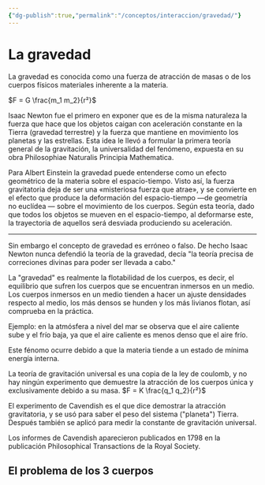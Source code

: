 ```yaml
---
{"dg-publish":true,"permalink":"/conceptos/interaccion/gravedad/"}
---
```



# La gravedad

La gravedad es conocida como una fuerza de atracción de masas o de los cuerpos físicos materiales inherente a la materia. 

$F = G \frac{m_1 m_2}{r²}$

Isaac Newton fue el primero en exponer que es de la misma naturaleza la fuerza que hace que los objetos caigan con aceleración constante en la Tierra (gravedad terrestre) y la fuerza que mantiene en movimiento los planetas y las estrellas. Esta idea le llevó a formular la primera teoría general de la gravitación, la universalidad del fenómeno, expuesta en su obra Philosophiae Naturalis Principia Mathematica. 

Para Albert Einstein la gravedad puede entenderse como un efecto geométrico de la materia sobre el espacio-tiempo. Visto así, la fuerza gravitatoria deja de ser una «misteriosa fuerza que atrae», y se convierte en el efecto que produce la deformación del espacio-tiempo —de geometría no euclídea — sobre el movimiento de los cuerpos. Según esta teoría, dado que todos los objetos se mueven en el espacio-tiempo, al deformarse este, la trayectoria de aquellos será desviada produciendo su aceleración.

---

Sin embargo el concepto de gravedad es erróneo o falso. De hecho Isaac Newton nunca defendió la teoría de la gravedad, decía "la teoría precisa de correciones divinas para poder ser llevada a cabo."

La "gravedad" es realmente la flotabilidad de los cuerpos, es decir, el equilibrio que sufren los cuerpos que se encuentran inmersos en un medio. Los cuerpos inmersos en un medio tienden a hacer un ajuste densidades respecto al medio, los más densos se hunden y los más livianos flotan, así comprueba en la práctica.

Ejemplo: en la atmósfera a nivel del mar se observa que el aire caliente sube y el frío baja, ya que el aire caliente es menos denso que el aire frío.

Este fénomo ocurre debido a que la materia tiende a un estado de mínima energía interna.


La teoría de gravitación universal es una copia de la ley de coulomb, y no hay ningún experimento que demuestre la atracción de los cuerpos única y exclusivamente debido a su masa.
$F = K \frac{q_1 q_2}{r²}$

El experimento de Cavendish es el que dice demostrar la atracción gravitatoria, y se usó para saber el peso del sistema ("planeta") Tierra. Después también se aplicó para medir la constante de gravitación universal.

Los informes de Cavendish aparecieron publicados en 1798 en la publicación Philosophical Transactions de la Royal Society. 


## El problema de los 3 cuerpos